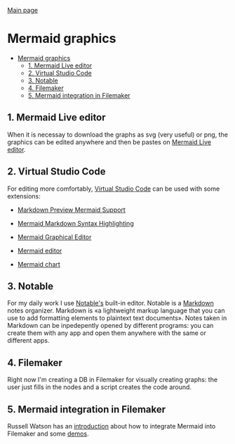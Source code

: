 [Main page](README.md)
# Mermaid graphics
- [Mermaid graphics](#mermaid-graphics)
  - [1. Mermaid Live editor](#1-mermaid-live-editor)
  - [2. Virtual Studio Code](#2-virtual-studio-code)
  - [3. Notable](#3-notable)
  - [4. Filemaker](#4-filemaker)
  - [5. Mermaid integration in Filemaker](#5-mermaid-integration-in-filemaker)



## 1. Mermaid Live editor
When it is necessay to download the graphs as svg (very useful) or png, the graphics can be edited anywhere and then be pastes on [Mermaid Live editor](https://mermaid.live/).

## 2. Virtual Studio Code 
For editing more comfortably, [Virtual Studio Code](https://code.visualstudio.com/) can be used with some extensions:

- [Markdown Preview Mermaid Support](https://marketplace.visualstudio.com/items?itemName=bierner.markdown-mermaid)

- [Mermaid Markdown Syntax Highlighting](https://marketplace.visualstudio.com/items?itemName=bpruitt-goddard.mermaid-markdown-syntax-highlighting)

- [Mermaid Graphical Editor](https://marketplace.visualstudio.com/items?itemName=corschenzi.mermaid-graphical-editor)

- [Mermaid editor](https://marketplace.visualstudio.com/items?itemName=tomoyukim.vscode-mermaid-editor)

- [Mermaid chart](https://marketplace.visualstudio.com/items?itemName=MermaidChart.vscode-mermaid-chart)

## 3. Notable

For my daily work I use [Notable's](https://notable.app) built-in editor. Notable is a [Markdown](https://www.markdownguide.org) notes organizer. Markdown is «a lightweight markup language that you can use to add formatting elements to plaintext text documents». Notes taken in Markdown can be inpedepently opened by different programs: you can create them with any app and open them anywhere with the same or different apps.

## 4. Filemaker
Right now I'm creating a DB in Filemaker for visually creating graphs: the user just fills in the nodes and a script creates the code around.


## 5. Mermaid integration in Filemaker

Russell Watson has an [introduction](https://www.youtube.com/watch?v=e8qTCy0-7Jw) about how to integrate Mermaid into Filemaker and some [demos](https://dotfmp.berlin/sharedfiles/312/download).
